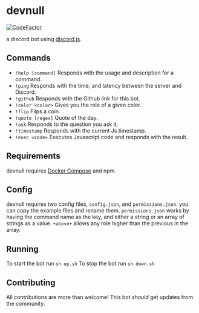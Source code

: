 # devnull
[![CodeFactor](https://www.codefactor.io/repository/github/pixiys/devnull/badge/master)](https://www.codefactor.io/repository/github/pixiys/devnull/overview/master)

a discord bot using <a href="https://github.com/hydrabolt/discord.js/">discord.js</a>.

## Commands

- `!help [command]`     Responds with the usage and description for a command.
- `!ping`               Responds with the time, and latency between the server and Discord. 
- `!github`             Responds with the Github link for this bot.
- `!color <color>`      Gives you the role of a given color.
- `!flip`               Flips a coin.
- `!quote [regex]`      Quote of the day.
- `!ask`                Responds to the question you ask it.
- `!timestamp`          Responds with the current Js timestamp.
- `!exec <code>`        Executes Javascript code and responds with the result.

## Requirements
devnull requires [Docker Compose](https://docs.docker.com/compose/) and npm.

## Config
devnull requires two config files, `config.json`, and `permissions.json`. you can copy the example files and rename them.
`permissions.json` works by having the command name as the key, and either a string or an array of strings as a value. `+above+` allows any role higher than the previous in the array.

## Running
To start the bot run `sh up.sh`
To stop the bot run `sh down.sh`

## Contributing
All contributions are more than welcome!
This bot *should* get updates from the community.
